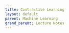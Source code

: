 ```yaml
---
title: Contrastive Learning
layout: default
parent: Machine Learning
grand_parent: Lecture Notes
---
```

